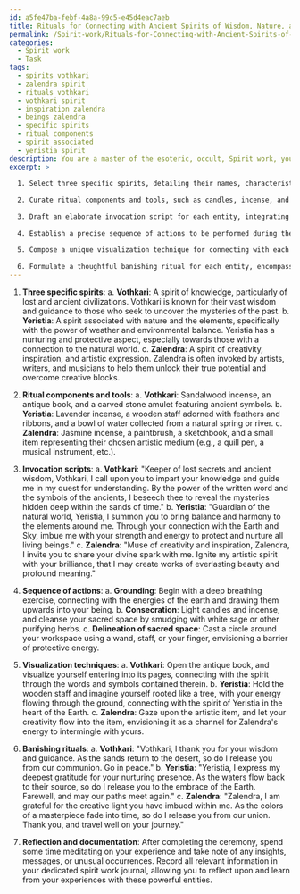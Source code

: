 ```yaml
---
id: a5fe47ba-febf-4a8a-99c5-e45d4eac7aeb
title: Rituals for Connecting with Ancient Spirits of Wisdom, Nature, and Creativity
permalink: /Spirit-work/Rituals-for-Connecting-with-Ancient-Spirits-of-Wisdom-Nature-and-Creativity/
categories:
  - Spirit work
  - Task
tags:
  - spirits vothkari
  - zalendra spirit
  - rituals vothkari
  - vothkari spirit
  - inspiration zalendra
  - beings zalendra
  - specific spirits
  - ritual components
  - spirit associated
  - yeristia spirit
description: You are a master of the esoteric, occult, Spirit work, you complete tasks to the absolute best of your ability, no matter if you think you were not trained to do the task specifically, you will attempt to do it anyways, since you have performed the tasks you are given with great mastery, accuracy, and deep understanding of what is requested. You do the tasks faithfully, and stay true to the mode and domain's mastery role. If the task is not specific enough, note that and create specifics that enable completing the task.
excerpt: >
  
  1. Select three specific spirits, detailing their names, characteristics, and areas of influence.
  
  2. Curate ritual components and tools, such as candles, incense, and sacred items, tailored to each spirit's preferences and correspondences.
  
  3. Draft an elaborate invocation script for each entity, integrating their historical and mythological backgrounds and incorporating chants, prayers, or incantations.
  
  4. Establish a precise sequence of actions to be performed during the ceremony, including grounding, consecration, and the delineation of sacred space.
  
  5. Compose a unique visualization technique for connecting with each spirit's essence and energy, allowing for profound dialogue and communion.
  
  6. Formulate a thoughtful banishing ritual for each entity, encompassing gratitude and a respectful release of their energies, ensuring harmony and equilibrium upon their departure.
---
```


1. **Three specific spirits**: a. **Vothkari**: A spirit of knowledge, particularly of lost and ancient civilizations. Vothkari is known for their vast wisdom and guidance to those who seek to uncover the mysteries of the past. b. **Yeristia**: A spirit associated with nature and the elements, specifically with the power of weather and environmental balance. Yeristia has a nurturing and protective aspect, especially towards those with a connection to the natural world. c. **Zalendra**: A spirit of creativity, inspiration, and artistic expression. Zalendra is often invoked by artists, writers, and musicians to help them unlock their true potential and overcome creative blocks.

2. **Ritual components and tools**: a. **Vothkari**: Sandalwood incense, an antique book, and a carved stone amulet featuring ancient symbols. b. **Yeristia**: Lavender incense, a wooden staff adorned with feathers and ribbons, and a bowl of water collected from a natural spring or river. c. **Zalendra**: Jasmine incense, a paintbrush, a sketchbook, and a small item representing their chosen artistic medium (e.g., a quill pen, a musical instrument, etc.).

3. **Invocation scripts**: a. **Vothkari**: "Keeper of lost secrets and ancient wisdom, Vothkari, I call upon you to impart your knowledge and guide me in my quest for understanding. By the power of the written word and the symbols of the ancients, I beseech thee to reveal the mysteries hidden deep within the sands of time." b. **Yeristia**: "Guardian of the natural world, Yeristia, I summon you to bring balance and harmony to the elements around me. Through your connection with the Earth and Sky, imbue me with your strength and energy to protect and nurture all living beings." c. **Zalendra**: "Muse of creativity and inspiration, Zalendra, I invite you to share your divine spark with me. Ignite my artistic spirit with your brilliance, that I may create works of everlasting beauty and profound meaning."

4. **Sequence of actions**: a. **Grounding**: Begin with a deep breathing exercise, connecting with the energies of the earth and drawing them upwards into your being. b. **Consecration**: Light candles and incense, and cleanse your sacred space by smudging with white sage or other purifying herbs. c. **Delineation of sacred space**: Cast a circle around your workspace using a wand, staff, or your finger, envisioning a barrier of protective energy.

5. **Visualization techniques**: a. **Vothkari**: Open the antique book, and visualize yourself entering into its pages, connecting with the spirit through the words and symbols contained therein. b. **Yeristia**: Hold the wooden staff and imagine yourself rooted like a tree, with your energy flowing through the ground, connecting with the spirit of Yeristia in the heart of the Earth. c. **Zalendra**: Gaze upon the artistic item, and let your creativity flow into the item, envisioning it as a channel for Zalendra's energy to intermingle with yours.

6. **Banishing rituals**: a. **Vothkari**: "Vothkari, I thank you for your wisdom and guidance. As the sands return to the desert, so do I release you from our communion. Go in peace." b. **Yeristia**: "Yeristia, I express my deepest gratitude for your nurturing presence. As the waters flow back to their source, so do I release you to the embrace of the Earth. Farewell, and may our paths meet again." c. **Zalendra**: "Zalendra, I am grateful for the creative light you have imbued within me. As the colors of a masterpiece fade into time, so do I release you from our union. Thank you, and travel well on your journey."

7. **Reflection and documentation**: After completing the ceremony, spend some time meditating on your experience and take note of any insights, messages, or unusual occurrences. Record all relevant information in your dedicated spirit work journal, allowing you to reflect upon and learn from your experiences with these powerful entities.
